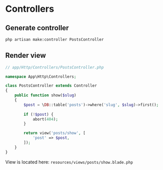 # Controllers

## Generate controller

```bash
php artisan make:controller PostsController
```

## Render view

```php
// app/Http/Controllers/PostsController.php

namespace App\Http\Controllers;

class PostsController extends Controller
{
    public function show($slug)
    {
        $post = \DB::table('posts')->where('slug', $slug)->first();
        
        if (!$post) {
            abort(404);
        }

        return view('posts/show', [
            'post' => $post,
        ]);
    }
}
```
View is located here: `resources/views/posts/show.blade.php`
